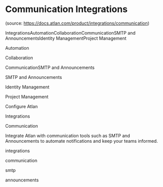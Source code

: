 # Communication Integrations
(source: https://docs.atlan.com/product/integrations/communication)

IntegrationsAutomationCollaborationCommunicationSMTP and AnnouncementsIdentity ManagementProject Management

Automation

Collaboration

CommunicationSMTP and Announcements

SMTP and Announcements

Identity Management

Project Management

Configure Atlan

Integrations

Communication

Integrate Atlan with communication tools such as SMTP and Announcements to automate notifications and keep your teams informed.

integrations

communication

smtp

announcements
